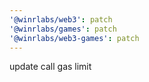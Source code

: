 ```yaml
---
'@winrlabs/web3': patch
'@winrlabs/games': patch
'@winrlabs/web3-games': patch
---
```


update call gas limit
